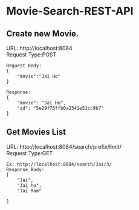 # Movie-Search-REST-API

Create new Movie.
---
URL: http://localhost:8084<br />
Request Type:POST<br />

```
Request Body: 
{
	"movie":"Jai Ho"
}
```
```
Response:
{
    "movie": "Jai Ho",
    "id": "5e29f75ffb0a2341e51cc9b7"
}
```

Get Movies List
---
URL: http://localhost:8084/search/prefix/limit/<br />
Request Type:GET<br />

```
Ex: http://localhost:8084/search/Jai/3/
Response Body: 
[
    "Jai",
    "Jai ho",
    "Jai Ram"

]
```
